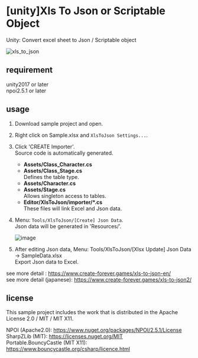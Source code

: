 # [unity]Xls To Json or Scriptable Object

Unity: Convert excel sheet to Json / Scriptable object

![xls_to_json](https://user-images.githubusercontent.com/85425896/160281004-9c5fcdf7-df48-4c67-b0cf-94aea121fc7d.jpg)

## requirement
unity2017 or later  
npoi2.5.1 or later  

## usage
1. Download sample project and open.
2. Right click on Sample.xlsx and `XlsToJson Settings...`.
3. Click 'CREATE Importer'.  
   Source code is automatically generated.  
   
      * **Assets/Class_Character.cs**  
      * **Assets/Class_Stage.cs**  
         Defines the table type.  
      * **Assets/Character.cs**  
      * **Assets/Stage.cs**  
         Allows singleton access to tables.  
      * **Editor/XlsToJson/importer/*.cs**  
         These files will link Excel and Json data.  

4. Menu: `Tools/XlsToJson/[Create] Json Data`.  
   Json data will be generated in 'Resources/'.  
   
   ![image](https://user-images.githubusercontent.com/85425896/160277279-0873c5eb-272c-41e2-a668-97ba0cb4fb81.png)

5. After editing Json data, Menu: Tools/XlsToJson/[Xlsx Update] Json Data -> SampleData.xlsx  
   Export Json data to Excel.  

see more detail : https://www.create-forever.games/xls-to-json-en/  
see more detail (japanese): https://www.create-forever.games/xls-to-json2/  

## license
This sample project includes the work that is distributed in the Apache License 2.0 / MIT / MIT X11.  

NPOI (Apache2.0): https://www.nuget.org/packages/NPOI/2.5.1/License  
SharpZLib (MIT): https://licenses.nuget.org/MIT  
Portable.BouncyCastle (MIT X11): https://www.bouncycastle.org/csharp/licence.html  
